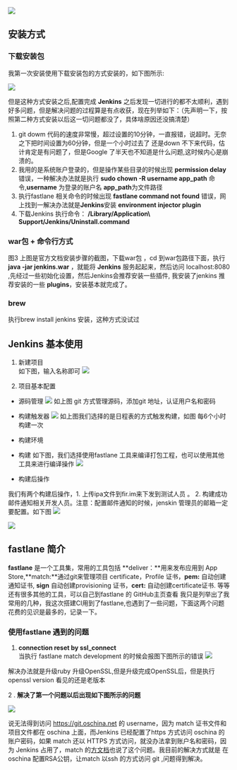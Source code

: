 
![](/assets/images/图1.jpeg)
## 安装方式
### 下载安装包
我第一次安装使用下载安装包的方式安装的，如下图所示:

![](/assets/images/图2.png)

但是这种方式安装之后,配置完成 **Jenkins** 之后发现一切进行的都不太顺利，遇到好多问题，但是解决问题的过程算是有点收获，现在列举如下：（先声明一下，按照第二种方式安装以后这一切问题都没了，具体啥原因还没搞清楚）<br>
1. git dowm 代码的速度非常慢，超过设置的10分钟，一直报错，说超时。无奈之下把时间设置为60分钟，但是一个小时过去了 还是down 不下来代码，估计肯定是有问题了，但是Google 了半天也不知道是什么问题,这时候内心是崩溃的。<br>
2. 我用的是系统账户登录的，但是操作某些目录的时候出现 **permission delay** 错误，一种解决办法就是执行 **sudo chown -R username app_path** 命令,**username** 为登录的账户名 **app_path**为文件路径<br>
3. 执行fastlane 相关命令的时候出现 **fastlane command not found** 错误，网上找到一解决办法就是**Jenkins**安装 **environment injector plugin** <br>
4. 下载Jenkins 执行命令： **/Library/Application\ Support/Jenkins/Uninstall.command**
### war包 + 命令行方式
图3
上图是官方文档安装步骤的截图，下载war包 ，cd 到war包路径下面，执行 **java -jar jenkins.war** ，就能将 **Jenkins** 服务起起来，然后访问 localhost:8080 ,先经过一些初始化设置，然后Jenkins会推荐安装一些插件, 我安装了jenkins 推荐安装的一些 **plugins**，安装基本就完成了。
### brew 
执行brew install jenkins 安装，这种方式没试过
## Jenkins 基本使用

1. 新建项目<br>
如下图，输入名称即可 
![](/assets/images/图3.png)

2. 项目基本配置


* 源码管理 
 ![](/assets/images/图4.jpeg)
 如上图 git 方式管理源码，添加git 地址，认证用户名和密码
* 构建触发器
![](/assets/images/图5.png)
如上图我们选择的是日程表的方式触发构建，如图 每6个小时构建一次

* 构建环境 
* 构建 
如下图，我们选择使用fastlane 工具来编译打包工程，也可以使用其他工具来进行编译操作
![](/assets/images/图6.png)

* 构建后操作

我们有两个构建后操作，1. 上传ipa文件到fir.im来下发到测试人员 。 2. 构建成功邮件通知相关开发人员。注意：配置邮件通知的时候，jenskin 管理员的邮箱一定要配置。如下图
![](/assets/images/图7.png)

![](/assets/images/图8.png)

## fastlane 简介
**fastlane** 是一个工具集，常用的工具包括 **deliver：**用来发布应用到 App Store,**match:**通过git来管理项目 certificate，Profile 证书，**pem:** 自动创建通知证书, **sign** 自动创建provisioning 证书，**cert:** 自动创建certificate证书. 等等还有很多其他的工具，可以自己到fastlane 的 GitHub主页查看  我只是列举出了我常用的几种，我这次搭建CI用到了fastlane,也遇到了一些问题，下面这两个问题花费的见识是最多的，记录一下。
### 使用fastlane 遇到的问题
1. **connection reset by ssl_connect**<br> 
当执行 fastlane match development 的时候会报图下图所示的错误 
![](/assets/images/图9.png)

解决办法就是升级ruby 升级OpenSSL,但是升级完成OpenSSL后，但是执行openssl version 看见的还是老版本

2 . **解决了第一个问题以后出现如下图所示的问题** 

 ![](/assets/images/图10.png) 
 
说无法得到访问 https://git.oschina.net 的 username，因为 match 证书文件和项目文件都在 oschina 上面，而Jenkins 已经配置了https 方式访问 oschina 的账户密码，如果 match 还以 HTTPS 方式访问，就没办法拿到账户名和密码，因为 Jenkins 占用了，match 的[方文档](https://github.com/fastlane/fastlane/tree/master/match)也说了这个问题。我目前的解决方式就是 在 oschina 配置RSA公钥，让match 以ssh 的方式访问 git ,问题得到解决。 




